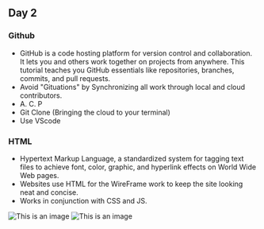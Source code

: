 ## Day 2

### Github

- GitHub is a code hosting platform for version control and collaboration. It lets you and others work together on projects from anywhere. This tutorial teaches you GitHub essentials like repositories, branches, commits, and pull requests.
- Avoid "Gituations" by Synchronizing all work through local and cloud contributors.
- A. C. P
- Git Clone (Bringing the cloud to your terminal)
- Use VScode

### HTML

- Hypertext Markup Language, a standardized system for tagging text files to achieve font, color, graphic, and hyperlink effects on World Wide Web pages.
- Websites use HTML for the WireFrame work to keep the site looking neat and concise. 
- Works in conjunction with CSS and JS. 

![This is an image](https://raw.githubusercontent.com/iLoveCodingOrg/html-cheatsheet/master/html-cheatsheet.gif)
![This is an image](https://scontent-atl3-2.xx.fbcdn.net/v/t39.30808-6/218370203_207781431263554_6134652891722567958_n.jpg?stp=dst-jpg_p526x296&_nc_cat=107&ccb=1-7&_nc_sid=730e14&_nc_ohc=L5frgzapISwAX8190O1&_nc_ht=scontent-atl3-2.xx&oh=00_AT-OFZ-Z8aKD-A01EzCal_p31URws5QfsoGSAgASzMo1Dg&oe=62EE3374)
